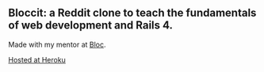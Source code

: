 ## Bloccit: a Reddit clone to teach the fundamentals of web development and Rails 4.

Made with my mentor at [Bloc](http://bloc.io).

[Hosted at Heroku](http://bdsimmons-bloccit.herokuapp.com/)